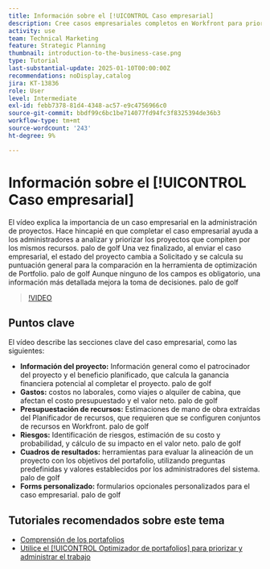 ```yaml
---
title: Información sobre el [!UICONTROL Caso empresarial]
description: Cree casos empresariales completos en Workfront para priorizar los proyectos mediante la inclusión de información detallada del proyecto, gastos, análisis de mano de obra y riesgos, cuadros de resultados y formularios personalizados para una administración de cartera informada.
activity: use
team: Technical Marketing
feature: Strategic Planning
thumbnail: introduction-to-the-business-case.png
type: Tutorial
last-substantial-update: 2025-01-10T00:00:00Z
recommendations: noDisplay,catalog
jira: KT-13836
role: User
level: Intermediate
exl-id: febb7378-81d4-4348-ac57-e9c4756966c0
source-git-commit: bbdf99c6bc1be714077fd94fc3f8325394de36b3
workflow-type: tm+mt
source-wordcount: '243'
ht-degree: 9%

---
```


# Información sobre el [!UICONTROL Caso empresarial]

El vídeo explica la importancia de un caso empresarial en la administración de proyectos. Hace hincapié en que completar el caso empresarial ayuda a los administradores a analizar y priorizar los proyectos que compiten por los mismos recursos. palo de golf Una vez finalizado, al enviar el caso empresarial, el estado del proyecto cambia a Solicitado y se calcula su puntuación general para la comparación en la herramienta de optimización de Portfolio. palo de golf Aunque ninguno de los campos es obligatorio, una información más detallada mejora la toma de decisiones. palo de golf

>[!VIDEO](https://video.tv.adobe.com/v/3442847/?quality=12&learn=on&enablevpops=1&captions=spa)

## Puntos clave

El vídeo describe las secciones clave del caso empresarial, como las siguientes:

* **Información del proyecto:** Información general como el patrocinador del proyecto y el beneficio planificado, que calcula la ganancia financiera potencial al completar el proyecto. palo de golf
* **Gastos:** costos no laborales, como viajes o alquiler de cabina, que afectan el costo presupuestado y el valor neto. palo de golf
* **Presupuestación de recursos:** Estimaciones de mano de obra extraídas del Planificador de recursos, que requieren que se configuren conjuntos de recursos en Workfront. palo de golf
* **Riesgos:** Identificación de riesgos, estimación de su costo y probabilidad, y cálculo de su impacto en el valor neto. palo de golf
* **Cuadros de resultados:** herramientas para evaluar la alineación de un proyecto con los objetivos del portafolio, utilizando preguntas predefinidas y valores establecidos por los administradores del sistema. palo de golf
* **Forms personalizado:** formularios opcionales personalizados para el caso empresarial. palo de golf


## Tutoriales recomendados sobre este tema

* [Comprensión de los portafolios](/help/portfolios-and-programs/overview-of-adobe-workfront-portfolios.md)
* [Utilice el [!UICONTROL Optimizador de portafolios] para priorizar y administrar el trabajo](/help/portfolios-and-programs/prioritize-and-manage-work-with-portfolios.md)
